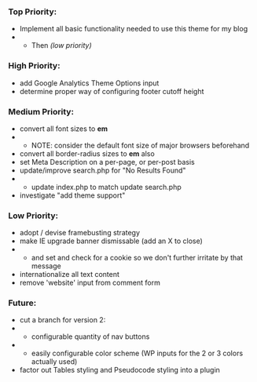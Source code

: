 ### Top Priority:
+ Implement all basic functionality needed to use this theme for my blog
+ + Then *(low priority)*

### High Priority:
+ add Google Analytics Theme Options input
+ determine proper way of configuring footer cutoff height

### Medium Priority:
+ convert all font sizes to **em**
+ + NOTE: consider the default font size of major browsers beforehand
+ convert all border-radius sizes to **em** also
+ set Meta Description on a per-page, or per-post basis
+ update/improve search.php for "No Results Found"
+ + update index.php to match update search.php
+ investigate "add theme support"

### Low Priority:
+ adopt / devise framebusting strategy
+ make IE upgrade banner dismissable (add an X to close)
+ + and set and check for a cookie so we don't further irritate by that message
+ internationalize all text content
+ remove 'website' input from comment form

### Future:
+ cut a branch for version 2:
+ + configurable quantity of nav buttons
+ + easily configurable color scheme (WP inputs for the 2 or 3 colors actually used)
+ factor out Tables styling and Pseudocode styling into a plugin
